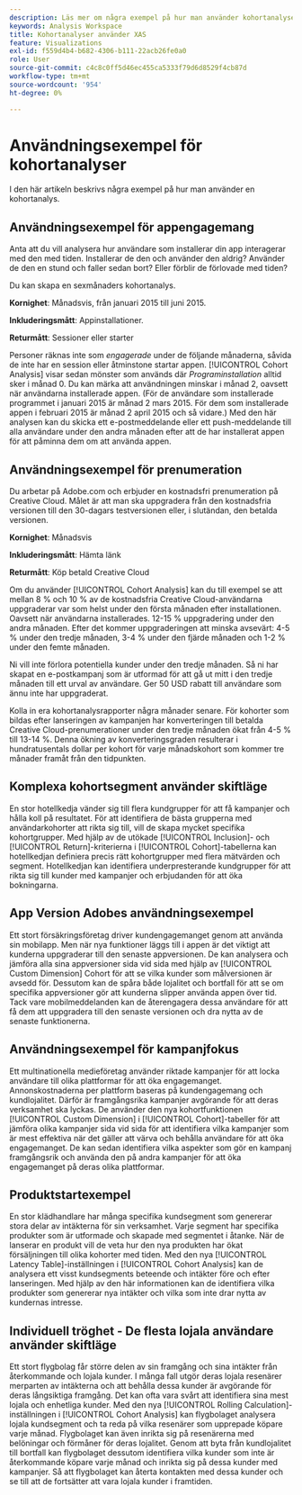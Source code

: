 ```yaml
---
description: Läs mer om några exempel på hur man använder kohortanalyser.
keywords: Analysis Workspace
title: Kohortanalyser använder XAS
feature: Visualizations
exl-id: f559d4b4-b682-4306-b111-22acb26fe0a0
role: User
source-git-commit: c4c8c0ff5d46ec455ca5333f79d6d8529f4cb87d
workflow-type: tm+mt
source-wordcount: '954'
ht-degree: 0%

---
```


# Användningsexempel för kohortanalyser

I den här artikeln beskrivs några exempel på hur man använder en kohortanalys.

## Användningsexempel för appengagemang

Anta att du vill analysera hur användare som installerar din app interagerar med den med tiden. Installerar de den och använder den aldrig? Använder de den en stund och faller sedan bort? Eller förblir de förlovade med tiden?

Du kan skapa en sexmånaders kohortanalys.

**Kornighet**: Månadsvis, från januari 2015 till juni 2015.

**Inkluderingsmått**: Appinstallationer.

**Returmått**: Sessioner eller starter

Personer räknas inte som *engagerade* under de följande månaderna, såvida de inte har en session eller åtminstone startar appen. [!UICONTROL Cohort Analysis] visar sedan mönster som används där *Programinstallation* alltid sker i månad 0. Du kan märka att användningen minskar i månad 2, oavsett när användarna installerade appen. (För de användare som installerade programmet i januari 2015 är månad 2 mars 2015. För dem som installerade appen i februari 2015 är månad 2 april 2015 och så vidare.) Med den här analysen kan du skicka ett e-postmeddelande eller ett push-meddelande till alla användare under den andra månaden efter att de har installerat appen för att påminna dem om att använda appen.

## Användningsexempel för prenumeration

Du arbetar på Adobe.com och erbjuder en kostnadsfri prenumeration på Creative Cloud. Målet är att man ska uppgradera från den kostnadsfria versionen till den 30-dagars testversionen eller, i slutändan, den betalda versionen.

**Kornighet**: Månadsvis

**Inkluderingsmått**: Hämta länk

**Returmått**: Köp betald Creative Cloud

Om du använder [!UICONTROL Cohort Analysis] kan du till exempel se att mellan 8 % och 10 % av de kostnadsfria Creative Cloud-användarna uppgraderar var som helst under den första månaden efter installationen. Oavsett när användarna installerades. 12-15 % uppgradering under den andra månaden. Efter det kommer uppgraderingen att minska avsevärt: 4-5 % under den tredje månaden, 3-4 % under den fjärde månaden och 1-2 % under den femte månaden.

Ni vill inte förlora potentiella kunder under den tredje månaden. Så ni har skapat en e-postkampanj som är utformad för att gå ut mitt i den tredje månaden till ett urval av användare. Ger 50 USD rabatt till användare som ännu inte har uppgraderat.

Kolla in era kohortanalysrapporter några månader senare. För kohorter som bildas efter lanseringen av kampanjen har konverteringen till betalda Creative Cloud-prenumerationer under den tredje månaden ökat från 4-5 % till 13-14 %. Denna ökning av konverteringsgraden resulterar i hundratusentals dollar per kohort för varje månadskohort som kommer tre månader framåt från den tidpunkten.

## Komplexa kohortsegment använder skiftläge

En stor hotellkedja vänder sig till flera kundgrupper för att få kampanjer och hålla koll på resultatet. För att identifiera de bästa grupperna med användarkohorter att rikta sig till, vill de skapa mycket specifika kohortgrupper. Med hjälp av de utökade [!UICONTROL Inclusion]- och [!UICONTROL Return]-kriterierna i [!UICONTROL Cohort]-tabellerna kan hotellkedjan definiera precis rätt kohortgrupper med flera mätvärden och segment. Hotellkedjan kan identifiera underpresterande kundgrupper för att rikta sig till kunder med kampanjer och erbjudanden för att öka bokningarna.

## App Version Adobes användningsexempel

Ett stort försäkringsföretag driver kundengagemanget genom att använda sin mobilapp. Men när nya funktioner läggs till i appen är det viktigt att kunderna uppgraderar till den senaste appversionen. De kan analysera och jämföra alla sina appversioner sida vid sida med hjälp av [!UICONTROL Custom Dimension] Cohort för att se vilka kunder som målversionen är avsedd för. Dessutom kan de spåra både lojalitet och bortfall för att se om specifika appversioner gör att kunderna slipper använda appen över tid. Tack vare mobilmeddelanden kan de återengagera dessa användare för att få dem att uppgradera till den senaste versionen och dra nytta av de senaste funktionerna.

## Användningsexempel för kampanjfokus

Ett multinationella medieföretag använder riktade kampanjer för att locka användare till olika plattformar för att öka engagemanget. Annonskostnaderna per plattform baseras på kundengagemang och kundlojalitet. Därför är framgångsrika kampanjer avgörande för att deras verksamhet ska lyckas. De använder den nya kohortfunktionen [!UICONTROL Custom Dimension] i [!UICONTROL Cohort]-tabeller för att jämföra olika kampanjer sida vid sida för att identifiera vilka kampanjer som är mest effektiva när det gäller att värva och behålla användare för att öka engagemanget. De kan sedan identifiera vilka aspekter som gör en kampanj framgångsrik och använda den på andra kampanjer för att öka engagemanget på deras olika plattformar.

## Produktstartexempel

En stor klädhandlare har många specifika kundsegment som genererar stora delar av intäkterna för sin verksamhet. Varje segment har specifika produkter som är utformade och skapade med segmentet i åtanke. När de lanserar en produkt vill de veta hur den nya produkten har ökat försäljningen till olika kohorter med tiden. Med den nya [!UICONTROL Latency Table]-inställningen i [!UICONTROL Cohort Analysis] kan de analysera ett visst kundsegments beteende och intäkter före och efter lanseringen. Med hjälp av den här informationen kan de identifiera vilka produkter som genererar nya intäkter och vilka som inte drar nytta av kundernas intresse.

## Individuell tröghet - De flesta lojala användare använder skiftläge

Ett stort flygbolag får större delen av sin framgång och sina intäkter från återkommande och lojala kunder. I många fall utgör deras lojala resenärer merparten av intäkterna och att behålla dessa kunder är avgörande för deras långsiktiga framgång. Det kan ofta vara svårt att identifiera sina mest lojala och enhetliga kunder. Med den nya [!UICONTROL Rolling Calculation]-inställningen i [!UICONTROL Cohort Analysis] kan flygbolaget analysera lojala kundsegment och ta reda på vilka resenärer som upprepade köpare varje månad. Flygbolaget kan även inrikta sig på resenärerna med belöningar och förmåner för deras lojalitet. Genom att byta från kundlojalitet till bortfall kan flygbolaget dessutom identifiera vilka kunder som inte är återkommande köpare varje månad och inrikta sig på dessa kunder med kampanjer. Så att flygbolaget kan återta kontakten med dessa kunder och se till att de fortsätter att vara lojala kunder i framtiden.

